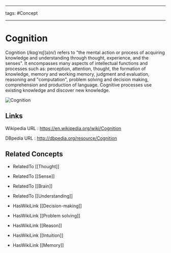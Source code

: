 




---

tags: #Concept

---
# Cognition


Cognition (/kɒɡˈnɪʃ(ə)n/) refers to "the mental action or process of acquiring knowledge and understanding through thought, experience, and the senses". It encompasses many aspects of intellectual functions and processes such as: perception, attention, thought, the formation of knowledge, memory and working memory, judgment and evaluation, reasoning and "computation", problem solving and decision making, comprehension and production of language. Cognitive processes use existing knowledge and discover new knowledge.

![Cognition](http://commons.wikimedia.org/wiki/Special:FilePath/RobertFuddBewusstsein17Jh.png?width=300)


## Links


Wikipedia URL : https://en.wikipedia.org/wiki/Cognition

DBpedia URL : http://dbpedia.org/resource/Cognition


## Related Concepts


- RelatedTo [[Thought]]

- RelatedTo [[Sense]]

- RelatedTo [[Brain]]

- RelatedTo [[Understanding]]

- HasWikiLink [[Decision-making]]

- HasWikiLink [[Problem solving]]

- HasWikiLink [[Reason]]

- HasWikiLink [[Intuition]]

- HasWikiLink [[Memory]]